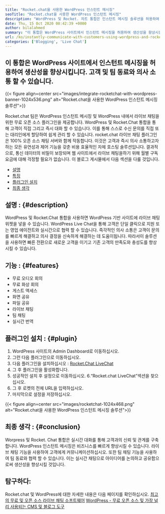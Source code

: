 ```yaml
---
title: "Rocket.chat을 사용한 WordPress 인스턴트 메시징" 
seoTitle: "Rocket.chat을 사용한 WordPress 인스턴트 메시징" 
description: "WordPress 및 Rocket. 차트 통합은 인스턴트 메시징 솔루션을 허용하여 생산성을 향상시킵니다. 그것은 당신이 정서적으로 적시에 의사 소통하는 데 도움이됩니다." 
date: Thu, 15 Oct 2020 08:42:39 +0000
author: bilalahmed
summary: "이 통합은 WordPress 사이트에서 인스턴트 메시징을 허용하여 생산성을 향상시킵니다. 고객 및 팀 동료와 의사 소통 할 수 있습니다." 
url: /ko/instantly-communicate-with-customers-using-wordpress-and-rocket-chat/
categories: ['Blogging', 'Live Chat']
---
```


## 이 통합은 WordPress 사이트에서 인스턴트 메시징을 허용하여 생산성을 향상시킵니다. 고객 및 팀 동료와 의사 소통 할 수 있습니다.

{{< figure align=center src="images/integrate-rocketchat-with-wordpress-banner-1024x536.png" alt="Rocket.chat을 사용한 WordPress 인스턴트 메시징 솔루션">}}

Rocket.chat 팀은 WordPress 인스턴트 메시징 및 WordPress 내에서 라이브 채팅을위한 무료 오픈 소스 플러그인을 제공합니다. WordPress 및 Rocket.Chat 통합을 통해 고객이 직접 그리고 즉시 대화 할 수 있습니다. 이를 통해 스스로 수신 문의를 직접 또는 대리인에게 할당하여 쉽게 관리 할 수 ​​있습니다.
rocket.chat 라이브 채팅 플러그인은 100% 오픈 소스 채팅 서버와 함께 작동합니다. 이것은 고객과 즉시 의사 소통하고자하는 모든 유연성과 제어 기능을 갖춘 비용 효율적인 자체 호스팅 솔루션입니다. 결과적으로, 통신 데이터의 비밀이 보장되며 웹 사이트에서 라이브 채팅을하기 위해 월별 구독 요금에 대해 걱정할 필요가 없습니다.
이 블로그 게시물에서 다음 섹션을 다룰 것입니다.
  * [설명][1]
  * [특징][2]
  * [플러그인 설치][3]
  * [최종 생각][4]

## 설명 :   {#description}
WordPress 및 Rocket.Chat 통합을 사용하면 WordPress 기반 사이트에 라이브 채팅 위젯을 넣을 수 있습니다. WordPress Live Chat을 통해 고객은 단일 클릭으로 지원 또는 영업 에이전트와 실시간으로 협력 할 수 있습니다. 즉각적인 의사 소통은 고객이 문의를 빠르게 해결하고 의사 결정을 신속하게 해결하는 데 도움이됩니다. 따라서이 솔루션을 사용하면 빠른 전환으로 새로운 고객을 이기고 기존 고객의 만족도와 충성도를 향상시킬 수 있습니다.

## 기능 :   {#features}
  * 무료 오디오 회의
  * 무료 화상 회의
  * 게스트 액세스
  * 화면 공유
  * 파일 공유
  * 라이브 채팅
  * 팀 채팅
  * 실시간 번역

## 플러그인 설치 :   {#plugin}
  1. WordPress 사이트의 Admin Dashboard로 이동하십시오.
  2. 그런 다음 플러그인으로 이동하십시오.
  3. 다음 플러그인을 설치하십시오 : [Rocket.Chat LiveChat][5]
  4. 그 후 플러그인을 활성화합니다.
  5. 성공적인 설치 후 설정으로 이동하십시오.
  6.“Rocket.chat LiveChat”섹션을 찾으십시오.
  7. 그 후 로켓의 전체 URL을 입력하십시오.
  8. 마지막으로 설정을 저장하십시오.

{{< figure align=center src="images/rocketchat-1024x468.png" alt="Rocket.chat을 사용한 WordPress 인스턴트 메시징 솔루션">}}


## 최종 생각 :   {#conclusion}
Worpress 및 Rocket. Chat 통합은 실시간 대화를 통해 고객과의 신뢰 및 관계를 구축합니다. WordPress 인스턴트 메시징은 비즈니스를 빠르게 향상시킬 수 있습니다. 라이브 채팅 기능을 사용하여 고객에게 커뮤니케이션하십시오. 또한 팀 채팅 기능을 사용하여 팀 동료와 협력 할 수 있습니다. 이는 실시간 채팅으로 아이디어를 논의하고 공유함으로써 생산성을 향상시킬 것입니다.

## 탐구하다:
Rocket.chat 및 WordPress에 대한 자세한 내용은 다음 페이지를 확인하십시오.
[최고의 무료 및 오픈 소스 라이브 채팅 소프트웨어][6]
[WordPress - 무료 오픈 소스 및 가장 널리 사용되는 CMS 및 블로그 도구][7]

  
[1]: #description
[2]: #features
[3]: #plugin
[4]: #conclusion
[5]: https://wordpress.org/plugins/rocketchat-livechat/
[6]: https://products.containerize.com/live-chat
[7]: https://href.li/?https://products.containerize.com/blogging/wordpress
